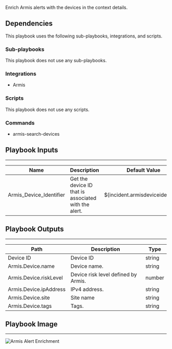 Enrich Armis alerts with the devices in the context details.

## Dependencies

This playbook uses the following sub-playbooks, integrations, and scripts.

### Sub-playbooks

This playbook does not use any sub-playbooks.

### Integrations

* Armis

### Scripts

This playbook does not use any scripts.

### Commands

* armis-search-devices

## Playbook Inputs

---

| **Name** | **Description** | **Default Value** | **Required** |
| --- | --- | --- | --- |
| Armis_Device_Identifier | Get the device ID that is associated with the alert. | ${incident.armisdeviceidentifier} | Required |

## Playbook Outputs

---

| **Path** | **Description** | **Type** |
| --- | --- | --- |
| Device ID | Device ID | string |
| Armis.Device.name | Device name. | string |
| Armis.Device.riskLevel | Device risk level defined by Armis. | number |
| Armis.Device.ipAddress | IPv4 address. | string |
| Armis.Device.site | Site name | string |
| Armis.Device.tags | Tags. | string |

## Playbook Image

---

![Armis Alert Enrichment](../doc_files/Armis_Device_Enrichment.png)
